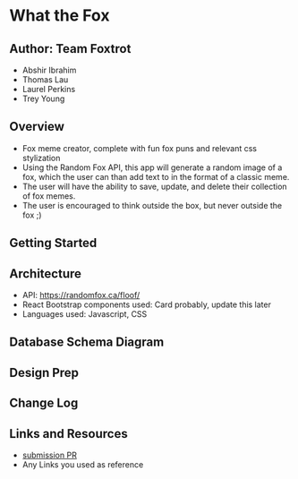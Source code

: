 # What the Fox

## Author: Team Foxtrot

* Abshir Ibrahim
* Thomas Lau
* Laurel Perkins
* Trey Young

## Overview

* Fox meme creator, complete with fun fox puns and relevant css stylization
* Using the Random Fox API, this app will generate a random image of a fox, which the user can than add text to in the format of a classic meme.
* The user will have the ability to save, update, and delete their collection of fox memes.
* The user is encouraged to think outside the box, but never outside the fox ;)

## Getting Started
<!-- What are the steps that a user must take in order to build this app on their own machine and get it running? -->

## Architecture

* API: <https://randomfox.ca/floof/>
* React Bootstrap components used: Card probably, update this later
* Languages used: Javascript, CSS

## Database Schema Diagram

## Design Prep

## Change Log

## Links and Resources

* [submission PR](http://xyz.com)
* Any Links you used as reference
